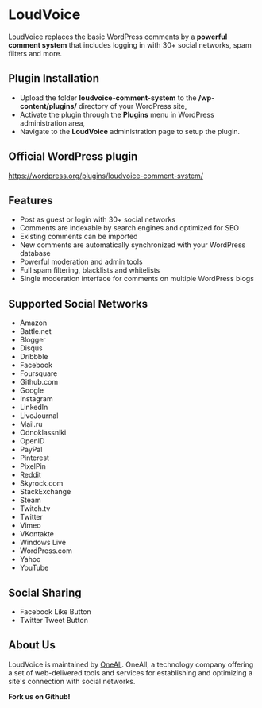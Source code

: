 # LoudVoice
LoudVoice replaces the basic WordPress comments by a **powerful comment system** that includes logging in with 
30+ social networks, spam filters and more.
 
 
## Plugin Installation

* Upload the folder **loudvoice-comment-system** to the **/wp-content/plugins/** directory of your WordPress site,
* Activate the plugin through the **Plugins** menu in WordPress administration area,
* Navigate to the **LoudVoice** administration page to setup the plugin.
  
    
## Official WordPress plugin
https://wordpress.org/plugins/loudvoice-comment-system/


## Features
* Post as guest or login with 30+ social networks
* Comments are indexable by search engines and optimized for SEO
* Existing comments can be imported
* New comments are automatically synchronized with your WordPress database
* Powerful moderation and admin tools
* Full spam filtering, blacklists and whitelists
* Single moderation interface for comments on multiple WordPress blogs


## Supported Social Networks
* Amazon
* Battle.net
* Blogger
* Disqus
* Dribbble
* Facebook
* Foursquare
* Github.com
* Google
* Instagram
* LinkedIn
* LiveJournal
* Mail.ru
* Odnoklassniki
* OpenID
* PayPal
* Pinterest
* PixelPin 
* Reddit
* Skyrock.com		
* StackExchange
* Steam
* Twitch.tv
* Twitter
* Vimeo
* VKontakte
* Windows Live
* WordPress.com
* Yahoo
* YouTube


##  Social Sharing
* Facebook Like Button
* Twitter Tweet Button


## About Us
LoudVoice is maintained by [OneAll](http://www.oneall.com/). OneAll, a technology company offering a set of 
web-delivered tools and services for establishing and optimizing a site's connection with social networks.

**Fork us on Github!**
